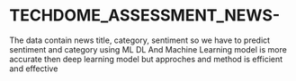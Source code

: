 # TECHDOME_ASSESSMENT_NEWS-
The data contain news title, category, sentiment so we have to predict sentiment and category using ML DL 
And Machine Learning model is more accurate then deep learning model but approches and method is efficient and effective

